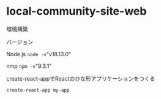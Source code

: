 # local-community-site-web

環境構築

バージョン

Node.js ```node -v```"v18.13.0"

nmp ```npm -v```"9.3.1"


create-react-appでReactのひな形アプリケーションをつくる

```create-react-app my-app```
